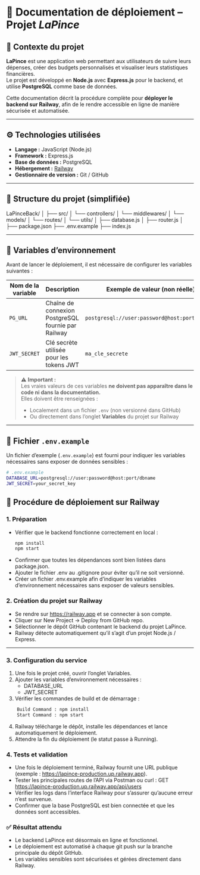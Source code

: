 # 🚀 Documentation de déploiement – Projet *LaPince*

## 🧩 Contexte du projet

**LaPince** est une application web permettant aux utilisateurs de suivre leurs dépenses, créer des budgets personnalisés et visualiser leurs statistiques financières.  
Le projet est développé en **Node.js** avec **Express.js** pour le backend, et utilise **PostgreSQL** comme base de données.  

Cette documentation décrit la procédure complète pour **déployer le backend sur Railway**, afin de le rendre accessible en ligne de manière sécurisée et automatisée.

---

## ⚙️ Technologies utilisées

- **Langage :** JavaScript (Node.js)
- **Framework :** Express.js
- **Base de données :** PostgreSQL
- **Hébergement :** [Railway](https://railway.app)
- **Gestionnaire de version :** Git / GitHub

---

## 📁 Structure du projet (simplifiée)
LaPinceBack/
│
├── src/
│ └── controllers/
│ └── middlewares/
│ └── models/
│ └── routes/
│ └── utils/
│ ├── database.js
│ ├── router.js
│
├── package.json
├── .env.example
├── index.js

---
## 🔐 Variables d’environnement

Avant de lancer le déploiement, il est nécessaire de configurer les variables suivantes :

| Nom de la variable | Description | Exemple de valeur (non réelle) |
|--------------------|--------------|--------------------------------|
| `PG_URL` | Chaîne de connexion PostgreSQL fournie par Railway | `postgresql://user:password@host:port/dbname` |
| `JWT_SECRET` | Clé secrète utilisée pour les tokens JWT | `ma_cle_secrete` |

> ⚠️ **Important :**  
> Les vraies valeurs de ces variables **ne doivent pas apparaître dans le code ni dans la documentation.**  
> Elles doivent être renseignées :
> - Localement dans un fichier `.env` (non versionné dans GitHub)
> - Ou directement dans l’onglet **Variables** du projet sur Railway

---
## 🧰 Fichier `.env.example`

Un fichier d’exemple (`.env.example`) est fourni pour indiquer les variables nécessaires sans exposer de données sensibles :

```bash
# .env.example
DATABASE_URL=postgresql://user:password@host:port/dbname
JWT_SECRET=your_secret_key
```
## 🚀 Procédure de déploiement sur Railway

### 1. Préparation

- Vérifier que le backend fonctionne correctement en local :
  ```bash
  npm install
  npm start
  ```
- Confirmer que toutes les dépendances sont bien listées dans package.json.
- Ajouter le fichier .env au .gitignore pour éviter qu’il ne soit versionné.
- Créer un fichier .env.example afin d’indiquer les variables d’environnement nécessaires sans exposer de valeurs sensibles.

### 2. Création du projet sur Railway
- Se rendre sur https://railway.app et se connecter à son compte.
- Cliquer sur New Project → Deploy from GitHub repo.
- Sélectionner le dépôt GitHub contenant le backend du projet LaPince.
- Railway détecte automatiquement qu’il s’agit d’un projet Node.js / Express.

---

### 3. Configuration du service
1. Une fois le projet créé, ouvrir l’onglet Variables.
2. Ajouter les variables d’environnement nécessaires :
    - DATABASE_URL
    - JWT_SECRET
3. Vérifier les commandes de build et de démarrage :
```bash
    Build Command : npm install
    Start Command : npm start
```
4. Railway télécharge le dépôt, installe les dépendances et lance automatiquement le déploiement.
5. Attendre la fin du déploiement (le statut passe à Running).

### 4. Tests et validation

- Une fois le déploiement terminé, Railway fournit une URL publique (exemple : https://lapince-production.up.railway.app).
- Tester les principales routes de l’API via Postman ou curl : GET https://lapince-production.up.railway.app/api/users
- Vérifier les logs dans l’interface Railway pour s’assurer qu’aucune erreur n’est survenue.
- Confirmer que la base PostgreSQL est bien connectée et que les données sont accessibles.

### ✅ Résultat attendu

- Le backend LaPince est désormais en ligne et fonctionnel.
- Le déploiement est automatisé à chaque git push sur la branche principale du dépôt GitHub.
- Les variables sensibles sont sécurisées et gérées directement dans Railway.














